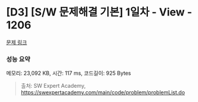 # [D3] [S/W 문제해결 기본] 1일차 - View - 1206 

[문제 링크](https://swexpertacademy.com/main/code/problem/problemDetail.do?contestProbId=AV134DPqAA8CFAYh) 

### 성능 요약

메모리: 23,092 KB, 시간: 117 ms, 코드길이: 925 Bytes



> 출처: SW Expert Academy, https://swexpertacademy.com/main/code/problem/problemList.do